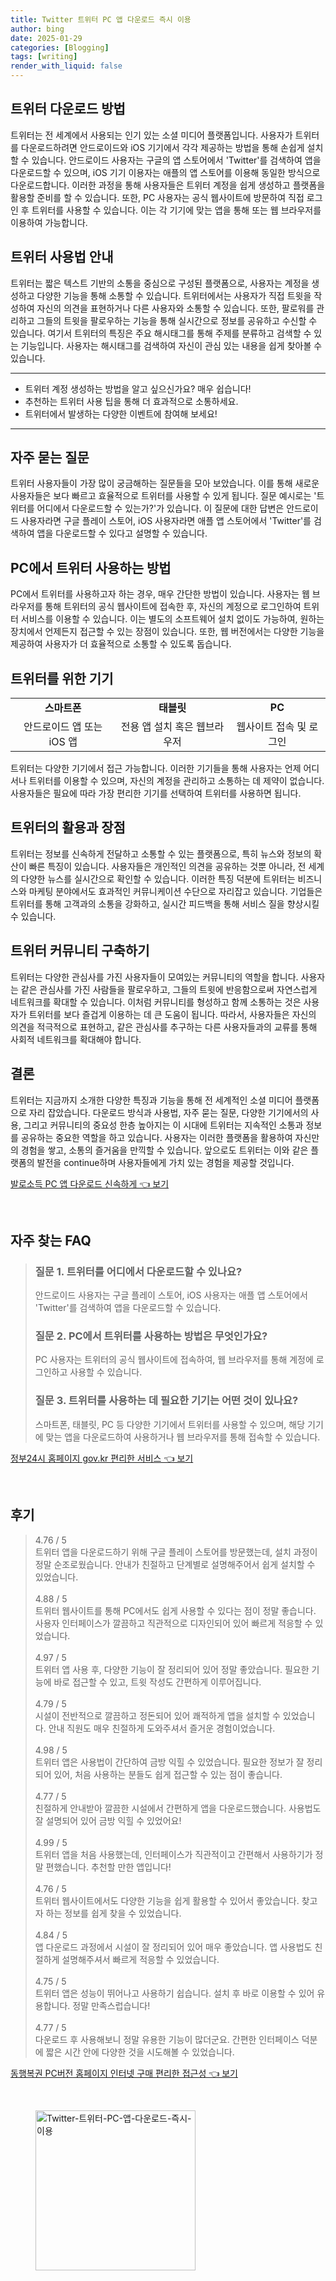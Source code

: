 ```yaml
---
title: Twitter 트위터 PC 앱 다운로드 즉시 이용
author: bing
date: 2025-01-29
categories: [Blogging]
tags: [writing]
render_with_liquid: false
---
```



<h2 id='트위터 다운로드 방법'>트위터 다운로드 방법</h2>

<p>트위터는 전 세계에서 사용되는 인기 있는 소셜 미디어 플랫폼입니다. 사용자가 트위터를 다운로드하려면 안드로이드와 iOS 기기에서 각각 제공하는 방법을 통해 손쉽게 설치할 수 있습니다. 안드로이드 사용자는 구글의 앱 스토어에서 'Twitter'를 검색하여 앱을 다운로드할 수 있으며, iOS 기기 이용자는 애플의 앱 스토어를 이용해 동일한 방식으로 다운로드합니다. 이러한 과정을 통해 사용자들은 트위터 계정을 쉽게 생성하고 플랫폼을 활용할 준비를 할 수 있습니다. 또한, PC 사용자는 공식 웹사이트에 방문하여 직접 로그인 후 트위터를 사용할 수 있습니다. 이는 각 기기에 맞는 앱을 통해 또는 웹 브라우저를 이용하여 가능합니다.</p>

<h2 id='트위터 사용법 안내'>트위터 사용법 안내</h2>

<p>트위터는 짧은 텍스트 기반의 소통을 중심으로 구성된 플랫폼으로, 사용자는 계정을 생성하고 다양한 기능을 통해 소통할 수 있습니다. 트위터에서는 사용자가 직접 트윗을 작성하여 자신의 의견을 표현하거나 다른 사용자와 소통할 수 있습니다. 또한, 팔로워를 관리하고 그들의 트윗을 팔로우하는 기능을 통해 실시간으로 정보를 공유하고 수신할 수 있습니다. 여기서 트위터의 특징은 주요 해시태그를 통해 주제를 분류하고 검색할 수 있는 기능입니다. 사용자는 해시태그를 검색하여 자신이 관심 있는 내용을 쉽게 찾아볼 수 있습니다.</p>

<hr />

<ul>
    <li>트위터 계정 생성하는 방법을 알고 싶으신가요? 매우 쉽습니다!</li>
    <li>추천하는 트위터 사용 팁을 통해 더 효과적으로 소통하세요.</li>
    <li>트위터에서 발생하는 다양한 이벤트에 참여해 보세요!</li>
</ul>

<hr />

<h2 id='자주 묻는 질문'>자주 묻는 질문</h2>

<p>트위터 사용자들이 가장 많이 궁금해하는 질문들을 모아 보았습니다. 이를 통해 새로운 사용자들은 보다 빠르고 효율적으로 트위터를 사용할 수 있게 됩니다. 질문 예시로는 '트위터를 어디에서 다운로드할 수 있는가?'가 있습니다. 이 질문에 대한 답변은 안드로이드 사용자라면 구글 플레이 스토어, iOS 사용자라면 애플 앱 스토어에서 'Twitter'를 검색하여 앱을 다운로드할 수 있다고 설명할 수 있습니다.</p>

<h2 id='PC에서 트위터 사용하는 방법'>PC에서 트위터 사용하는 방법</h2>

<p>PC에서 트위터를 사용하고자 하는 경우, 매우 간단한 방법이 있습니다. 사용자는 웹 브라우저를 통해 트위터의 공식 웹사이트에 접속한 후, 자신의 계정으로 로그인하여 트위터 서비스를 이용할 수 있습니다. 이는 별도의 소프트웨어 설치 없이도 가능하여, 원하는 장치에서 언제든지 접근할 수 있는 장점이 있습니다. 또한, 웹 버전에서는 다양한 기능을 제공하여 사용자가 더 효율적으로 소통할 수 있도록 돕습니다.</p>

<h2 id='트위터를 위한 기기'>트위터를 위한 기기</h2>

<table>
    <tr>
        <td style="text-align: center; height: 17px;"><b>스마트폰</b></td>
        <td style="text-align: center; height: 17px;"><b>태블릿</b></td>
        <td style="text-align: center; height: 17px;"><b>PC</b></td>
    </tr>
    <tr>
        <td style="text-align: center; height: 17px;">안드로이드 앱 또는 iOS 앱</td>
        <td style="text-align: center; height: 17px;">전용 앱 설치 혹은 웹브라우저</td>
        <td style="text-align: center; height: 17px;">웹사이트 접속 및 로그인</td>
    </tr>
</table>

<p>트위터는 다양한 기기에서 접근 가능합니다. 이러한 기기들을 통해 사용자는 언제 어디서나 트위터를 이용할 수 있으며, 자신의 계정을 관리하고 소통하는 데 제약이 없습니다. 사용자들은 필요에 따라 가장 편리한 기기를 선택하여 트위터를 사용하면 됩니다.</p>

<h2 id='트위터의 활용과 장점'>트위터의 활용과 장점</h2>

<p>트위터는 정보를 신속하게 전달하고 소통할 수 있는 플랫폼으로, 특히 뉴스와 정보의 확산이 빠른 특징이 있습니다. 사용자들은 개인적인 의견을 공유하는 것뿐 아니라, 전 세계의 다양한 뉴스를 실시간으로 확인할 수 있습니다. 이러한 특징 덕분에 트위터는 비즈니스와 마케팅 분야에서도 효과적인 커뮤니케이션 수단으로 자리잡고 있습니다. 기업들은 트위터를 통해 고객과의 소통을 강화하고, 실시간 피드백을 통해 서비스 질을 향상시킬 수 있습니다.</p>

<h2 id='트위터 커뮤니티 구축하기'>트위터 커뮤니티 구축하기</h2>

<p>트위터는 다양한 관심사를 가진 사용자들이 모여있는 커뮤니티의 역할을 합니다. 사용자는 같은 관심사를 가진 사람들을 팔로우하고, 그들의 트윗에 반응함으로써 자연스럽게 네트워크를 확대할 수 있습니다. 이처럼 커뮤니티를 형성하고 함께 소통하는 것은 사용자가 트위터를 보다 즐겁게 이용하는 데 큰 도움이 됩니다. 따라서, 사용자들은 자신의 의견을 적극적으로 표현하고, 같은 관심사를 추구하는 다른 사용자들과의 교류를 통해 사회적 네트워크를 확대해야 합니다.</p>

<h2 id='결론'>결론</h2>

<p>트위터는 지금까지 소개한 다양한 특징과 기능을 통해 전 세계적인 소셜 미디어 플랫폼으로 자리 잡았습니다. 다운로드 방식과 사용법, 자주 묻는 질문, 다양한 기기에서의 사용, 그리고 커뮤니티의 중요성 한층 높아지는 이 시대에 트위터는 지속적인 소통과 정보를 공유하는 중요한 역할을 하고 있습니다. 사용자는 이러한 플랫폼을 활용하여 자신만의 경험을 쌓고, 소통의 즐거움을 만끽할 수 있습니다. 앞으로도 트위터는 이와 같은 플랫폼의 발전을 continue하며 사용자들에게 가치 있는 경험을 제공할 것입니다.</p>


<p><a class="click-button" title="발로소득 PC 앱 다운로드 신속하게" href="https://yellowplanner.github.io/posts/%EB%B0%9C%EB%A1%9C%EC%86%8C%EB%93%9D-PC-%EC%95%B1-%EB%8B%A4%EC%9A%B4%EB%A1%9C%EB%93%9C-%EC%8B%A0%EC%86%8D%ED%95%98%EA%B2%8C/" rel="dofollow">발로소득 PC 앱 다운로드 신속하게 👈 보기</a></p><br>
<h2 id='자주_찾는_FAQ'>자주 찾는 FAQ</h2>
<div itemscope="" itemtype="https://schema.org/FAQPage"> 
<blockquote> 
<div itemscope="" itemprop="mainEntity" itemtype="https://schema.org/Question"> 
<h3 itemprop="name">질문 1. 트위터를 어디에서 다운로드할 수 있나요?</h3> 
<div itemscope="" itemprop="acceptedAnswer" itemtype="https://schema.org/Answer"> 
<span itemprop="text"> 
<p>안드로이드 사용자는 구글 플레이 스토어, iOS 사용자는 애플 앱 스토어에서 'Twitter'를 검색하여 앱을 다운로드할 수 있습니다.</p> 
</span> 
</div> 
</div> 
<div itemscope="" itemprop="mainEntity" itemtype="https://schema.org/Question"> 
<h3 itemprop="name">질문 2. PC에서 트위터를 사용하는 방법은 무엇인가요?</h3> 
<div itemscope="" itemprop="acceptedAnswer" itemtype="https://schema.org/Answer"> 
<span itemprop="text"> 
<p>PC 사용자는 트위터의 공식 웹사이트에 접속하여, 웹 브라우저를 통해 계정에 로그인하고 사용할 수 있습니다.</p> 
</span> 
</div> 
</div> 
<div itemscope="" itemprop="mainEntity" itemtype="https://schema.org/Question"> 
<h3 itemprop="name">질문 3. 트위터를 사용하는 데 필요한 기기는 어떤 것이 있나요?</h3> 
<div itemscope="" itemprop="acceptedAnswer" itemtype="https://schema.org/Answer"> 
<span itemprop="text"> 
<p>스마트폰, 태블릿, PC 등 다양한 기기에서 트위터를 사용할 수 있으며, 해당 기기에 맞는 앱을 다운로드하여 사용하거나 웹 브라우저를 통해 접속할 수 있습니다.</p> 
</span> 
</div> 
</div> 
</blockquote> 
</div>
<p><a class="click-button" title="정부24시 홈페이지 gov.kr 편리한 서비스" href="https://yellowplanner.github.io/posts/%EC%A0%95%EB%B6%8024%EC%8B%9C-%ED%99%88%ED%8E%98%EC%9D%B4%EC%A7%80-gov.kr-%ED%8E%B8%EB%A6%AC%ED%95%9C-%EC%84%9C%EB%B9%84%EC%8A%A4/" rel="dofollow">정부24시 홈페이지 gov.kr 편리한 서비스 👈 보기</a></p><br>
<h2 id='후기'>후기</h2>
<div itemscope itemtype="https://schema.org/Product">
  <blockquote>
  <div itemprop="review" itemscope itemtype="https://schema.org/Review">
      <div itemprop="reviewRating" itemscope itemtype="https://schema.org/Rating"> <span itemprop="ratingValue">4.76</span> / <span itemprop="bestRating">5</span> </div>
      <span itemprop="reviewBody">트위터 앱을 다운로드하기 위해 구글 플레이 스토어를 방문했는데, 설치 과정이 정말 순조로웠습니다. 안내가 친절하고 단계별로 설명해주어서 쉽게 설치할 수 있었습니다.</span>
  </div>
  <br>
  <div itemprop="review" itemscope itemtype="https://schema.org/Review">
      <div itemprop="reviewRating" itemscope itemtype="https://schema.org/Rating"> <span itemprop="ratingValue">4.88</span> / <span itemprop="bestRating">5</span> </div>
      <span itemprop="reviewBody">트위터 웹사이트를 통해 PC에서도 쉽게 사용할 수 있다는 점이 정말 좋습니다. 사용자 인터페이스가 깔끔하고 직관적으로 디자인되어 있어 빠르게 적응할 수 있었습니다.</span>
  </div>
  <br>
  <div itemprop="review" itemscope itemtype="https://schema.org/Review">
      <div itemprop="reviewRating" itemscope itemtype="https://schema.org/Rating"> <span itemprop="ratingValue">4.97</span> / <span itemprop="bestRating">5</span> </div>
      <span itemprop="reviewBody">트위터 앱 사용 후, 다양한 기능이 잘 정리되어 있어 정말 좋았습니다. 필요한 기능에 바로 접근할 수 있고, 트윗 작성도 간편하게 이루어집니다.</span>
  </div>
  <br>
  <div itemprop="review" itemscope itemtype="https://schema.org/Review">
      <div itemprop="reviewRating" itemscope itemtype="https://schema.org/Rating"> <span itemprop="ratingValue">4.79</span> / <span itemprop="bestRating">5</span> </div>
      <span itemprop="reviewBody">시설이 전반적으로 깔끔하고 정돈되어 있어 쾌적하게 앱을 설치할 수 있었습니다. 안내 직원도 매우 친절하게 도와주셔서 즐거운 경험이었습니다.</span>
  </div>
  <br>
  <div itemprop="review" itemscope itemtype="https://schema.org/Review">
      <div itemprop="reviewRating" itemscope itemtype="https://schema.org/Rating"> <span itemprop="ratingValue">4.98</span> / <span itemprop="bestRating">5</span> </div>
      <span itemprop="reviewBody">트위터 앱은 사용법이 간단하여 금방 익힐 수 있었습니다. 필요한 정보가 잘 정리되어 있어, 처음 사용하는 분들도 쉽게 접근할 수 있는 점이 좋습니다.</span>
  </div>
  <br>
  <div itemprop="review" itemscope itemtype="https://schema.org/Review">
      <div itemprop="reviewRating" itemscope itemtype="https://schema.org/Rating"> <span itemprop="ratingValue">4.77</span> / <span itemprop="bestRating">5</span> </div>
      <span itemprop="reviewBody">친절하게 안내받아 깔끔한 시설에서 간편하게 앱을 다운로드했습니다. 사용법도 잘 설명되어 있어 금방 익힐 수 있었어요!</span>
  </div>
  <br>
  <div itemprop="review" itemscope itemtype="https://schema.org/Review">
      <div itemprop="reviewRating" itemscope itemtype="https://schema.org/Rating"> <span itemprop="ratingValue">4.99</span> / <span itemprop="bestRating">5</span> </div>
      <span itemprop="reviewBody">트위터 앱을 처음 사용했는데, 인터페이스가 직관적이고 간편해서 사용하기가 정말 편했습니다. 추천할 만한 앱입니다!</span>
  </div>
  <br>
  <div itemprop="review" itemscope itemtype="https://schema.org/Review">
      <div itemprop="reviewRating" itemscope itemtype="https://schema.org/Rating"> <span itemprop="ratingValue">4.76</span> / <span itemprop="bestRating">5</span> </div>
      <span itemprop="reviewBody">트위터 웹사이트에서도 다양한 기능을 쉽게 활용할 수 있어서 좋았습니다. 찾고자 하는 정보를 쉽게 찾을 수 있었습니다.</span>
  </div>
  <br>
  <div itemprop="review" itemscope itemtype="https://schema.org/Review">
      <div itemprop="reviewRating" itemscope itemtype="https://schema.org/Rating"> <span itemprop="ratingValue">4.84</span> / <span itemprop="bestRating">5</span> </div>
      <span itemprop="reviewBody">앱 다운로드 과정에서 시설이 잘 정리되어 있어 매우 좋았습니다. 앱 사용법도 친절하게 설명해주셔서 빠르게 적응할 수 있었습니다.</span>
  </div>
  <br>
  <div itemprop="review" itemscope itemtype="https://schema.org/Review">
      <div itemprop="reviewRating" itemscope itemtype="https://schema.org/Rating"> <span itemprop="ratingValue">4.75</span> / <span itemprop="bestRating">5</span> </div>
      <span itemprop="reviewBody">트위터 앱은 성능이 뛰어나고 사용하기 쉽습니다. 설치 후 바로 이용할 수 있어 유용합니다. 정말 만족스럽습니다!</span>
  </div>
  <br>
  <div itemprop="review" itemscope itemtype="https://schema.org/Review">
      <div itemprop="reviewRating" itemscope itemtype="https://schema.org/Rating"> <span itemprop="ratingValue">4.77</span> / <span itemprop="bestRating">5</span> </div>
      <span itemprop="reviewBody">다운로드 후 사용해보니 정말 유용한 기능이 많더군요. 간편한 인터페이스 덕분에 짧은 시간 안에 다양한 것을 시도해볼 수 있었습니다.</span>
  </div>
  </blockquote>
</div>
<p><a class="click-button" title="동행복권 PC버전 홈페이지 인터넷 구매 편리한 접근성" href="https://yellowplanner.github.io/posts/%EB%8F%99%ED%96%89%EB%B3%B5%EA%B6%8C-PC%EB%B2%84%EC%A0%84-%ED%99%88%ED%8E%98%EC%9D%B4%EC%A7%80-%EC%9D%B8%ED%84%B0%EB%84%B7-%EA%B5%AC%EB%A7%A4-%ED%8E%B8%EB%A6%AC%ED%95%9C-%EC%A0%91%EA%B7%BC%EC%84%B1/" rel="dofollow">동행복권 PC버전 홈페이지 인터넷 구매 편리한 접근성 👈 보기</a></p><br>
<figure class="image"><img src="https://yellowplanner.github.io/assets/img/thumbnail/Twitter-트위터-PC-앱-다운로드-즉시-이용.webp" alt="Twitter-트위터-PC-앱-다운로드-즉시-이용" width="256" height="256"></figure>